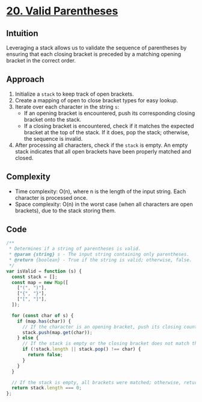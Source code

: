 # [20. Valid Parentheses](https://leetcode.com/problems/valid-parentheses/description/)

## Intuition

Leveraging a stack allows us to validate the sequence of parentheses by ensuring that each closing bracket is preceded by a matching opening bracket in the correct order.

## Approach

1.  Initialize a `stack` to keep track of open brackets.
2.  Create a mapping of open to close bracket types for easy lookup.
3.  Iterate over each character in the string `s`:
    - If an opening bracket is encountered, push its corresponding closing bracket onto the stack.
    - If a closing bracket is encountered, check if it matches the expected bracket at the top of the stack. If it does, pop the stack; otherwise, the sequence is invalid.
4.  After processing all characters, check if the `stack` is empty. An empty stack indicates that all open brackets have been properly matched and closed.

## Complexity

- Time complexity: O(n), where n is the length of the input string. Each character is processed once.
- Space complexity: O(n) in the worst case (when all characters are open brackets), due to the stack storing them.

## Code

```javascript
/**
 * Determines if a string of parentheses is valid.
 * @param {string} s - The input string containing only parentheses.
 * @return {boolean} - True if the string is valid; otherwise, false.
 */
var isValid = function (s) {
  const stack = [];
  const map = new Map([
    ["(", ")"],
    ["{", "}"],
    ["[", "]"],
  ]);

  for (const char of s) {
    if (map.has(char)) {
      // If the character is an opening bracket, push its closing counterpart.
      stack.push(map.get(char));
    } else {
      // If the stack is empty or the closing bracket does not match the stack's top, return false.
      if (!stack.length || stack.pop() !== char) {
        return false;
      }
    }
  }

  // If the stack is empty, all brackets were matched; otherwise, return false.
  return stack.length === 0;
};
```
